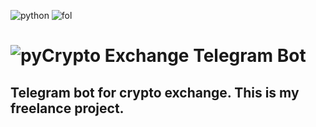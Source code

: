 ![python](https://camo.githubusercontent.com/f95996c5dfea0fa63a3678d93514be246604dc93918132dbb2a7a55a10a4005f/68747470733a2f2f696d672e736869656c64732e696f2f62616467652f707974686f6e2d332e31302d677265656e) ![fol](https://camo.githubusercontent.com/b3cbd87d7f569ed472241676c3f81ffc59eef414351ec6949f89b99a9e4a447e/68747470733a2f2f696d672e736869656c64732e696f2f6769746875622f666f6c6c6f776572732f676573743072626e3f636f6c6f723d76696f6c6574267374796c653d706c6173746963)
# ![py](https://img.shields.io/badge/python-3670A0?style=for-the-badge&logo=python&logoColor=ffdd54)Crypto Exchange Telegram Bot

Telegram bot for crypto exchange. This is my freelance project.
------------------------------------
